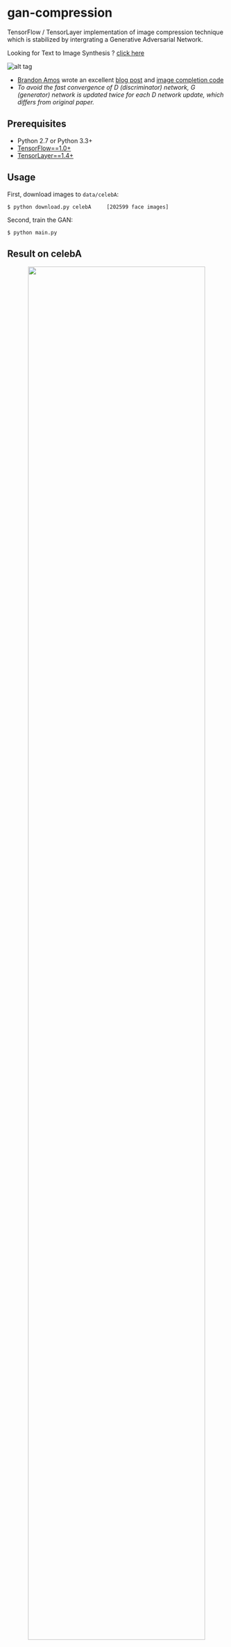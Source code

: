 # gan-compression


TensorFlow / TensorLayer implementation of image compression technique which is  stabilized by intergrating a Generative Adversarial Network.

Looking for Text to Image Synthesis ? [click here](https://github.com/zsdonghao/text-to-image)

![alt tag](img/DCGAN.png)

* [Brandon Amos](http://bamos.github.io/) wrote an excellent [blog post](http://bamos.github.io/2016/08/09/deep-completion/) and [image completion code](https://github.com/bamos/dcgan-completion.tensorflow)
* *To avoid the fast convergence of D (discriminator) network, G (generator) network is updated twice for each D network update, which differs from original paper.*


## Prerequisites

- Python 2.7 or Python 3.3+
- [TensorFlow==1.0+](https://www.tensorflow.org/)
- [TensorLayer==1.4+](https://github.com/zsdonghao/tensorlayer)


## Usage

First, download images to `data/celebA`:

    $ python download.py celebA		[202599 face images]

Second, train the GAN:

    $ python main.py

## Result on celebA


<a href="http://tensorlayer.readthedocs.io">
<div align="center">
	<img src="img/result.png" width="90%" height="90%"/>
</div>
</a>
